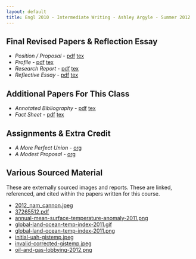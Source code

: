 ```yaml
---
layout: default
title: Engl 2010 - Intermediate Writing - Ashley Argyle - Summer 2012
---
```


## Final Revised Papers & Reflection Essay

* *Position / Proposal* - [pdf](position-proposal.pdf) [tex](position-proposal.tex)
* *Profile* - [pdf](profile.pdf) [tex](profile.tex)
* *Research Report* - [pdf](report-prompt.pdf) [tex](report-prompt.tex)
* *Reflective Essay* - [pdf](reflection-essay.pdf) [tex](reflection-essay.tex)

## Additional Papers For This Class

* *Annotated Bibliography* - [pdf](annotated-bibliography.pdf) [tex](annotated-bibliography.tex)
* *Fact Sheet* - [pdf](fact-sheet.pdf) [tex](fact-sheet.tex)

## Assignments & Extra Credit

* *A More Perfect Union* - [org](a-more-perfect-union.org)
* *A Modest Proposal* - [org](a-modest-proposal.org)

## Various Sourced Material

These are externally sourced images and reports. These are linked, referenced, and cited within the papers written for this course.

* [2012_nam_cannon.jpeg](2012_nam_cannon.jpeg)
* [37265512.pdf](37265512.pdf)
* [annual-mean-surface-temperature-anomaly-2011.png](annual-mean-surface-temperature-anomaly-2011.png)
* [global-land-ocean-temp-index-2011.gif](global-land-ocean-temp-index-2011.gif)
* [global-land-ocean-temp-index-2011.png](global-land-ocean-temp-index-2011.png)
* [initial-uah-gistemp.jpeg](initial-uah-gistemp.jpeg)
* [invalid-corrected-gistemp.jpeg](invalid-corrected-gistemp.jpeg)
* [oil-and-gas-lobbying-2012.png](oil-and-gas-lobbying-2012.png)
